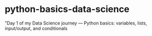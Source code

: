 # python-basics-data-science
"Day 1 of my Data Science journey — Python basics: variables, lists, input/output, and conditionals
